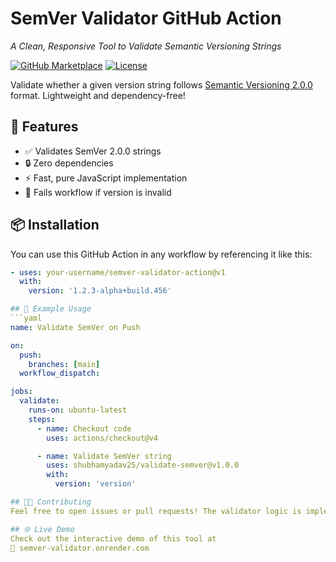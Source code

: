 # SemVer Validator GitHub Action
*A Clean, Responsive Tool to Validate Semantic Versioning Strings*

[![GitHub Marketplace](https://img.shields.io/badge/Marketplace-SemVer--Validator-blue.svg?logo=github)](https://github.com/marketplace/actions/semver-validator)
[![License](https://img.shields.io/github/license/your-username/semver-validator-action.svg)](LICENSE)

Validate whether a given version string follows [Semantic Versioning 2.0.0](https://semver.org/) format. Lightweight and dependency-free!

## 🚀 Features

- ✅ Validates SemVer 2.0.0 strings  
- 🔒 Zero dependencies  
- ⚡ Fast, pure JavaScript implementation  
- 🎯 Fails workflow if version is invalid

## 📦 Installation

You can use this GitHub Action in any workflow by referencing it like this:

```yaml
- uses: your-username/semver-validator-action@v1
  with:
    version: '1.2.3-alpha+build.456'

## 🧪 Example Usage
```yaml
name: Validate SemVer on Push

on:
  push:
    branches: [main]
  workflow_dispatch:

jobs:
  validate:
    runs-on: ubuntu-latest
    steps:
      - name: Checkout code
        uses: actions/checkout@v4

      - name: Validate SemVer string
        uses: shubhamyadav25/validate-semver@v1.0.0
        with:
          version: 'version'

## 🧑‍💻 Contributing
Feel free to open issues or pull requests! The validator logic is implemented in pure JavaScript in SemVerValidator.js

## 🌐 Live Demo
Check out the interactive demo of this tool at
🔗 semver-validator.onrender.com
